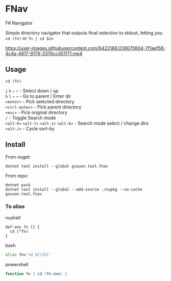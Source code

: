 # FNav
F# Navigator

Simple directory navigator that outputs final selection to stdout, letting you `cd (fn)` or `fn | cd $in`

https://user-images.githubusercontent.com/6422188/236075604-7f1aef58-4c4a-4917-9179-3376cc451171.mp4

## Usage
```
cd (fn)
```

`j` `k` `↓` `↑` - Select down / up  
`h` `l` `←` `→` - Go to parent / Enter dir  
`<enter>` - Pick selected directory  
`<ctrl-enter>` - Pick parent directory  
`<esc>` - Pick original directory  
`/` - Toggle Search mode  
`<alt-h>` `<alt-l>` `<alt-j>` `<alt-k>` - Search mode select / change dirs  
`<alt-/>` - Cycle sort-by


## Install
From nuget:
```
dotnet tool install --global gsuuon.tool.fnav
```
From repo:
```
dotnet pack
dotnet tool install --global --add-source ./nupkg --no-cache gsuuon.tool.fnav

```
### To alias
nushell
```nu
def-env fn [] {
  cd (^fn)
}
```
bash
```bash
alias fn='cd $(\fn)'
```
powershell
```powershell
function fn { cd (fn.exe) }
```
